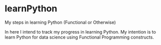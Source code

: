 # learnPython
My steps in learning Python (Functional or Otherwise)

In here I intend to track my progress in learning Python. My intention is to learn Python for data science using Functional Programming constructs.

